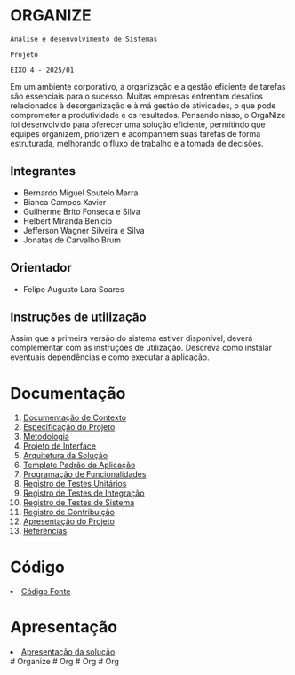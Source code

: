 # ORGANIZE

`Análise e desenvolvimento de Sistemas`

`Projeto`

`EIXO 4 - 2025/01`

Em um ambiente corporativo, a organização e a gestão eficiente de tarefas são essenciais para o sucesso. Muitas empresas enfrentam desafios relacionados à desorganização e à má gestão de atividades, o que pode comprometer a produtividade e os resultados. Pensando nisso, o OrgaNize foi desenvolvido para oferecer uma solução eficiente, permitindo que equipes organizem, priorizem e acompanhem suas tarefas de forma estruturada, melhorando o fluxo de trabalho e a tomada de decisões.

## Integrantes

* Bernardo Miguel Soutelo Marra
* Bianca Campos Xavier
* Guilherme Brito Fonseca e Silva
* Helbert Miranda Benício
* Jefferson Wagner Silveira e Silva
* Jonatas de Carvalho Brum

## Orientador

* Felipe Augusto Lara Soares

## Instruções de utilização

Assim que a primeira versão do sistema estiver disponível, deverá complementar com as instruções de utilização. Descreva como instalar eventuais dependências e como executar a aplicação.

# Documentação

<ol>
<li><a href="docs/01-Documentação de Contexto.md"> Documentação de Contexto</a></li>
<li><a href="docs/02-Especificação do Projeto.md"> Especificação do Projeto</a></li>
<li><a href="docs/03-Metodologia.md"> Metodologia</a></li>
<li><a href="docs/04-Projeto de Interface.md"> Projeto de Interface</a></li>
<li><a href="docs/05-Arquitetura da Solução.md"> Arquitetura da Solução</a></li>
<li><a href="docs/06-Template Padrão da Aplicação.md"> Template Padrão da Aplicação</a></li>
<li><a href="docs/07-Programação de Funcionalidades.md"> Programação de Funcionalidades</a></li>
<li><a href="docs/08-Registro de Testes Unitários.md"> Registro de Testes Unitários</a></li>
<li><a href="docs/09-Registro de Testes de Integração.md"> Registro de Testes de Integração</a></li>
<li><a href="docs/10-Registro de Testes de Sistema.md"> Registro de Testes de Sistema</a></li>
<li><a href="docs/11-Registro de Contribuição.md"> Registro de Contribuição</a></li>
<li><a href="docs/12-Apresentação do Projeto.md"> Apresentação do Projeto</a></li>
<li><a href="docs/13-Referências.md"> Referências</a></li>
</ol>

# Código

<li><a href="src/README.md"> Código Fonte</a></li>

# Apresentação

<li><a href="presentation/README.md"> Apresentação da solução</a></li>
# Organize
# Org
# Org
# Org
